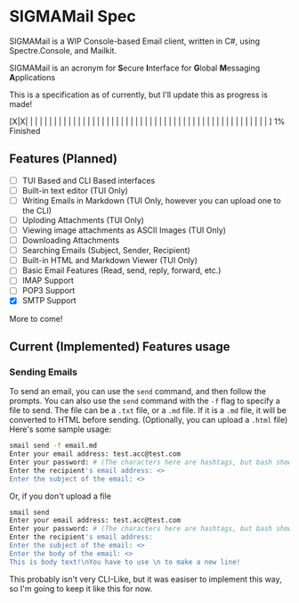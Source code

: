 # SIGMAMail Spec

SIGMAMail is a WIP Console-based Email client, written in C#, using Spectre.Console, and Mailkit.

SIGMAMail is an acronym for **S**ecure **I**nterface for **G**lobal **M**essaging **A**pplications

This is a specification as of currently, but I'll update this as progress is made!

[X|X| | | | | | | | | | | | | | | | | | | | | | | | | | | | | | | | | | | | | | | | | | | | | | | | | | | ] 1% Finished

## Features (Planned)

- [ ] TUI Based and CLI Based interfaces
- [ ] Built-in text editor (TUI Only)
- [ ] Writing Emails in Markdown (TUI Only, however you can upload one to the CLI)
- [ ] Uploding Attachments (TUI Only)
- [ ] Viewing image attachments as ASCII Images (TUI Only)
- [ ] Downloading Attachments
- [ ] Searching Emails (Subject, Sender, Recipient)
- [ ] Built-in HTML and Markdown Viewer (TUI Only)
- [ ] Basic Email Features (Read, send, reply, forward, etc.)
- [ ] IMAP Support
- [ ] POP3 Support
- [x] SMTP Support

More to come!

## Current (Implemented) Features usage

### Sending Emails

To send an email, you can use the `send` command, and then follow the prompts. You can also use the `send` command with the `-f` flag to specify a file to send. 
The file can be a `.txt` file, or a `.md` file. If it is a `.md` file, it will be converted to HTML before sending. (Optionally, you can upload a `.html` file)
Here's some sample usage:

```bash
smail send -f email.md
Enter your email address: test.acc@test.com
Enter your password: # (The characters here are hashtags, but bash shows those as comments so I can't put them here)
Enter the recipient's email address: <>
Enter the subject of the email: <>
```

Or, if you don't upload a file

```bash
smail send
Enter your email address: test.acc@test.com
Enter your password: # (The characters here are hashtags, but bash shows those as comments so I can't put them here)
Enter the recipient's email address:
Enter the subject of the email: <>
Enter the body of the email: <>
This is body text!\nYou have to use \n to make a new line!

```

This probably isn't very CLI-Like, but it was easiser to implement this way, so I'm going to keep it like this for now.